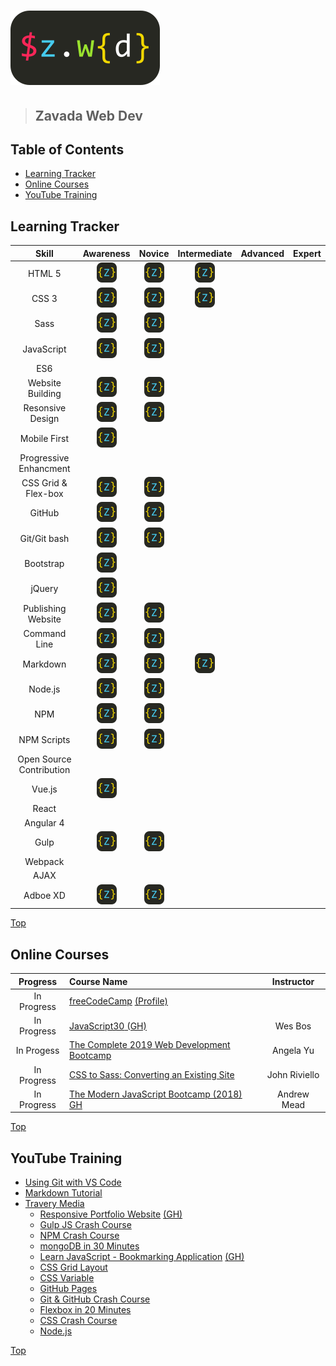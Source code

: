 # ![Zavada Web Dev](https://github.com/mzavada/portfolio/blob/master/dist/img/zwd_logo.png)

> ## Zavada Web Dev

[logo]: https://github.com/mzavada/portfolio/blob/master/dist/img/favicon.ico

## Table of Contents

- [Learning Tracker](#learning-tracker)
- [Online Courses](#online-courses)
- [YouTube Training](#youtube-training)

## Learning Tracker

|Skill                      |Awareness      |Novice             |Intermediate   |Advanced|Expert|
|:-------------------------:|:-------------:|:-----------------:|:-------------:|:------:|:----:|
|HTML 5                     |![Logo][logo]  |![Logo][logo]      |![Logo][logo]  |       |       |
|CSS 3                      |![Logo][logo]  |![Logo][logo]      |![Logo][logo]  |       |       |
|Sass                       |![Logo][logo]  |![Logo][logo]      |               |       |       |
|JavaScript                 |![Logo][logo]  |![Logo][logo]      |               |       |       |
|ES6|                       |               |                   |               |       |       |
|Website Building           |![Logo][logo]  |![Logo][logo]      |               |       |       |
|Resonsive Design           |![Logo][logo]  |![Logo][logo]      |               |       |       |
|Mobile First               |![Logo][logo]  |                   |               |       |       |
|Progressive Enhancment     |               |                   |               |       |       |
|CSS Grid & Flex-box        |![Logo][logo]  |![Logo][logo]      |               |       |       |
|GitHub                     |![Logo][logo]  |![Logo][logo]      |               |       |       |
|Git/Git bash               |![Logo][logo]  |![Logo][logo]      |               |       |       |
|Bootstrap                  |![Logo][logo]  |                   |               |       |       |
|jQuery                     |![Logo][logo]  |                   |               |       |       |
|Publishing Website         |![Logo][logo]  |![Logo][logo]      |               |       |       |
|Command Line               |![Logo][logo]  |![Logo][logo]      |               |       |       |
|Markdown                   |![Logo][logo]  |![Logo][logo]      |![Logo][logo]  |       |       |
|Node.js                    |![Logo][logo]  |![Logo][logo]      |               |       |       |
|NPM                        |![Logo][logo]  |![Logo][logo]      |               |       |       |
|NPM Scripts                |![Logo][logo]  |![Logo][logo]      |               |       |       |
|Open Source Contribution   |               |                   |               |       |       |
|Vue.js                     |![Logo][logo]  |                   |               |       |       |
|React                      |               |                   |               |       |       |
|Angular 4                  |               |                   |               |       |       |
|Gulp                       |![Logo][logo]  |![Logo][logo]      |               |       |       |
|Webpack                    |               |                   |               |       |       |
|AJAX                       |               |                   |               |       |       |
|Adboe XD                   |![Logo][logo]  |![Logo][logo]      |               |       |       |

[Top](#user-content-zavada-web-dev)

## Online Courses

|Progress       |Course Name                                                                                                                                    |Instructor         |
|:-------------:|:----------------------------------------------------------------------------------------------------------------------------------------------|:-----------------:|
|In Progress    |[freeCodeCamp](https://learn.freecodecamp.org) [(Profile)](https://www.freecodecamp.org/fcc1ffe824b-a8fb-459a-930d-c9dc08410334)               |                   |
|In Progress    |[JavaScript30](https://javascript30.com/)[ (GH)](https://github.com/mzavada/JavaScript30)                                                      |Wes Bos            |
|In Progess     |[The Complete 2019 Web Development Bootcamp](https://www.udemy.com/the-complete-web-development-bootcamp/)                                     |Angela Yu          |
|In Progress    |[CSS to Sass: Converting an Existing Site](https://www.linkedin.com/learning/css-to-sass-converting-an-existing-site)                          |John Riviello      |
|In Progress    |[The Modern JavaScript Bootcamp (2018)](https://www.udemy.com/modern-javascript/)[ GH](https://github.com/mzavada/Modern-JavaScript-Bootcamp)  |Andrew Mead        |

[Top](#user-content-zavada-web-dev)

## YouTube Training

- [Using Git with VS Code](https://www.youtube.com/watch?v=9cMWR-EGFuY)
- [Markdown Tutorial](https://www.youtube.com/watch?v=pTCROLZLhDM)
- [Travery Media](https://www.youtube.com/user/TechGuyWeb)
  - [Responsive Portfolio Website](https://www.youtube.com/watch?v=gYzHS-n2gqU) [(GH)](https://mattzavada.com)
  - [Gulp JS Crash Course](https://www.youtube.com/watch?v=1rw9MfIleEg&t=48s)
  - [NPM Crash Course](https://www.youtube.com/watch?v=jHDhaSSKmB0&t=182s)
  - [mongoDB in 30 Minutes](https://www.youtube.com/watch?v=pWbMrx5rVBE)
  - [Learn JavaScript - Bookmarking Application](https://www.youtube.com/watch?v=DIVfDZZeGxM) [(GH)](#)
  - [CSS Grid Layout](https://www.youtube.com/watch?v=jV8B24rSN5o&t=1s)
  - [CSS Variable](https://www.youtube.com/watch?v=sQUB039MG0I)
  - [GitHub Pages](https://www.youtube.com/watch?v=SKXkC4SqtRk&t=773s)
  - [Git & GitHub Crash Course](https://www.youtube.com/watch?v=SWYqp7iY_Tc)
  - [Flexbox in 20 Minutes](https://www.youtube.com/watch?v=JJSoEo8JSnc)
  - [CSS Crash Course](https://www.youtube.com/watch?v=yfoY53QXEnI)
  - [Node.js](https://www.youtube.com/watch?v=U8XF6AFGqlc&t=535s)

[Top](#user-content-zavada-web-dev)

